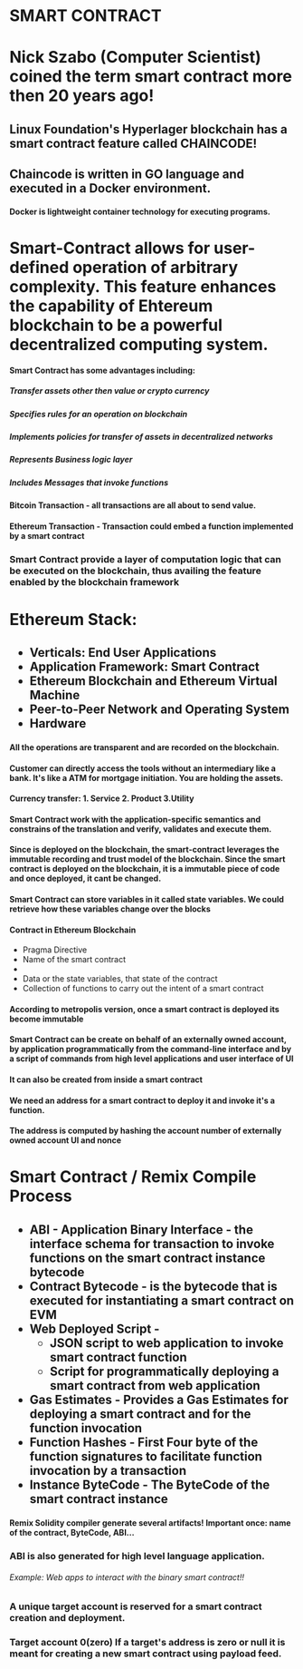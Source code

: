 # SMART CONTRACT

# Nick Szabo (Computer Scientist) coined the term smart contract more then 20 years ago!

## Linux Foundation's Hyperlager blockchain has a smart contract feature called CHAINCODE!

## Chaincode is written in GO language and executed in a Docker environment.

#### Docker is lightweight container technology for executing programs.

# Smart-Contract allows for user-defined operation of arbitrary complexity. This feature enhances the capability of Ehtereum blockchain to be a powerful decentralized computing system.

#### Smart Contract has some advantages including:

##### Transfer assets other then value or crypto currency

##### Specifies rules for an operation on blockchain

##### Implements policies for transfer of assets in decentralized networks

##### Represents Business logic layer

##### Includes Messages that invoke functions

#### Bitcoin Transaction - all transactions are all about to send value.

#### Ethereum Transaction - Transaction could embed a function implemented by a smart contract

### Smart Contract provide a layer of computation logic that can be executed on the blockchain, thus availing the feature enabled by the blockchain framework

<h1>Ethereum Stack:</h1>
<h2><ul>
<li>Verticals: End User Applications</li>
<li>Application Framework: Smart Contract</li>
<li>Ethereum Blockchain and Ethereum Virtual Machine </li>
<li>Peer-to-Peer Network and Operating System</li>
<li>Hardware</li>
</ul>
</h2>

#### All the operations are transparent and are recorded on the blockchain.

#### Customer can directly access the tools without an intermediary like a bank. It's like a ATM for mortgage initiation. You are holding the assets.

#### Currency transfer: 1. Service 2. Product 3.Utility

#### Smart Contract work with the application-specific semantics and constrains of the translation and verify, validates and execute them.

#### Since is deployed on the blockchain, the smart-contract leverages the immutable recording and trust model of the blockchain. Since the smart contract is deployed on the blockchain, it is a immutable piece of code and once deployed, it cant be changed.

#### Smart Contract can store variables in it called state variables. We could retrieve how these variables change over the blocks

#### Contract in Ethereum Blockchain

<ul>
<li>Pragma Directive</li>
<li>Name of the smart contract<li>
<li>Data or the state variables, that state of the contract</li>
<li>Collection of functions to carry out the intent of a smart contract</li>
</ul>

#### According to metropolis version, once a smart contract is deployed its become immutable

#### Smart Contract can be create on behalf of an externally owned account, by application programmatically from the command-line interface and by a script of commands from high level applications and user interface of UI

#### It can also be created from inside a smart contract

#### We need an address for a smart contract to deploy it and invoke it's a function.

#### The address is computed by hashing the account number of externally owned account UI and nonce

<h1>Smart Contract / Remix Compile Process</h1>
<h2>
<ul>
<li>ABI - Application Binary Interface - the interface schema for transaction to invoke functions on the smart contract instance bytecode</li>
<li>Contract Bytecode - is the bytecode that is executed for instantiating a smart contract on EVM </li>
<li>Web Deployed Script -
<ul>
<li>JSON script to web application to invoke smart contract function</li>
<li>Script for programmatically deploying a smart contract from web application</li>
</ul></li>
<li>Gas Estimates - Provides a Gas Estimates for deploying a smart contract and for the function invocation</li>
<li>Function Hashes - First Four byte of the function signatures to facilitate function invocation by a transaction</li>
<li>Instance ByteCode - The ByteCode of the smart contract instance</li>
</ul>
</h2>

#### Remix Solidity compiler generate several artifacts! Important once: name of the contract, ByteCode, ABI...

### ABI is also generated for high level language application.

###### Example: Web apps to interact with the binary smart contract!!

### A unique target account is reserved for a smart contract creation and deployment.

### Target account 0(zero) If a target's address is zero or null it is meant for creating a new smart contract using payload feed.
